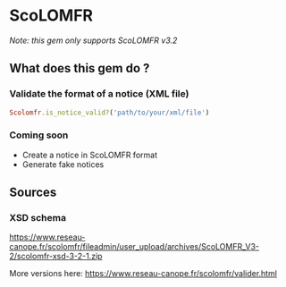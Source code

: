 # ScoLOMFR

*Note: this gem only supports ScoLOMFR v3.2*

## What does this gem do ?

### Validate the format of a notice (XML file)

```ruby
Scolomfr.is_notice_valid?('path/to/your/xml/file')
```

### Coming soon
- Create a notice in ScoLOMFR format
- Generate fake notices

## Sources

### XSD schema

https://www.reseau-canope.fr/scolomfr/fileadmin/user_upload/archives/ScoLOMFR_V3-2/scolomfr-xsd-3-2-1.zip

More versions here: https://www.reseau-canope.fr/scolomfr/valider.html
